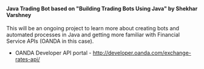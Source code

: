 #### Java Trading Bot based on "Building Trading Bots Using Java" by Shekhar Varshney

This will be an ongoing project to learn more about creating bots and automated 
processes in Java and getting more familiar with Financial Service APIs 
(OANDA in this case).


- OANDA Developer API portal - http://developer.oanda.com/exchange-rates-api/

